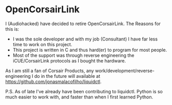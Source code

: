 # OpenCorsairLink

I (Audiohacked) have decided to retire OpenCorsairLink. The Reasons for this is:
 - I was the sole developer and with my job (Consultant) I have far less time to work on this project.
 - This project is written in C and thus hard(er) to program for most people.
 - Most of the support was through reverse engineering the iCUE/CorsairLink protocols as I bought the hardware.

As I am still a fan of Corsair Products, any work/development/reverse-engineering I do in the future will available at https://github.com/jonasmalacofilho/liquidctl. 

P.S. As of late I've already have been contributing to liquidctl. Python is so much easier to work with, and faster than when I first learned Python.
